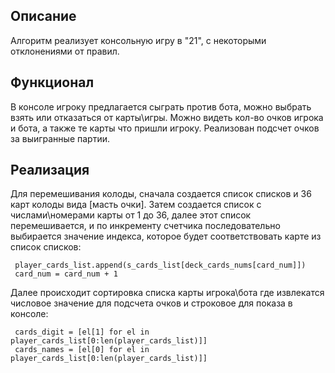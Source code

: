 ## Описание

Алгоритм реализует консольную игру в "21", с некоторыми отклонениями от правил.

## Функционал
В консоле игроку предлагается сыграть против бота, можно выбрать взять или отказаться от карты\игры. 
Можно видеть кол-во очков игрока и бота, а также те карты что пришли игроку. 
Реализован подсчет очков за выигранные партии.

## Реализация
Для перемешивания колоды, сначала создается список списков и 36 карт колоды вида [масть очки]. 
Затем создается список с числами\номерами карты от 1 до 36, далее этот список перемешивается, и по инкременту счетчика последовательно выбирается значение индекса, которое будет соответствовать карте из список списков:
```           
 player_cards_list.append(s_cards_list[deck_cards_nums[card_num]])
 card_num = card_num + 1 
```
Далее происходит сортировка списка карты игрока\бота где извлекатся числовое значение для подсчета очков и строковое для показа в консоле:
```
 cards_digit = [el[1] for el in player_cards_list[0:len(player_cards_list)]]
 cards_names = [el[0] for el in player_cards_list[0:len(player_cards_list)]] 
```
